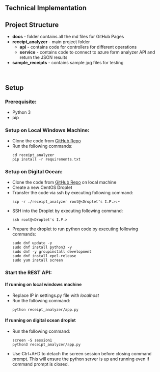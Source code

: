 ## Technical Implementation

## Project Structure

 - **docs** - folder contains all the md files for GitHub Pages
 - **receipt_analyzer** - main project folder
	 - **api** - contains code for controllers for different operations
	 - **service** - contains code to connect to azure form analyzer API and return the JSON results
 - **sample_receipts** - contains sample jpg files for testing


<br/>


## Setup
### Prerequisite:

 - Python 3
 - pip


### Setup on Local Windows Machine:

 - Clone the code from [GitHub Repo](https://github.com/pranjal7842/ReceiptAnalyzer)
 - Run the following commands:
	```
	cd receipt_analyzer
	pip install -r requirements.txt
	```


### Setup on Digital Ocean:

 - Clone the code from [GitHub Repo](https://github.com/pranjal7842/ReceiptAnalyzer) on local machine
 - Create a new CentOS Droplet
 - Transfer the code via ssh by executing following command:
	```
	scp -r ./receipt_analyzer root@<Droplet's I.P.>:~
	```
 - SSH into the Droplet by executing following command:
	```
	ssh root@<Droplet's I.P.>
	```
 - Prepare the droplet to run python code by executing following commands:
	```
	sudo dnf update -y
	sudo dnf install python3 -y
	sudo dnf -y groupinstall development
	sudo dnf install epel-release
	sudo yum install screen
	```


### Start the REST API:

#### If running on local windows machine
 - Replace IP in settings.py file with *localhost*
 - Run the following command:
	```
	python receipt_analyzer/app.py
	```

#### If running on digital ocean droplet
 - Run the following command:
	```
	screen -S session1
	python3 receipt_analyzer/app.py
	```
 - Use Ctrl+A+D to detach the screen session before closing command prompt. This will ensure the python server is up and running even if command prompt is closed.
